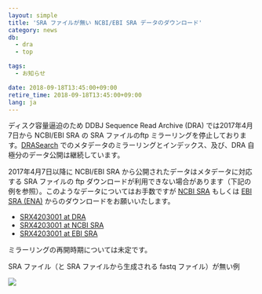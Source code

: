 ```yaml
---
layout: simple
title: 'SRA ファイルが無い NCBI/EBI SRA データのダウンロード'
category: news
db:
  - dra
  - top

tags:
  - お知らせ

date: 2018-09-18T13:45:00+09:00
retire_time: 2018-09-18T13:45:00+09:00
lang: ja
---
```


<p>ディスク容量逼迫のため DDBJ Sequence Read Archive (DRA) では2017年4月7日から NCBI/EBI SRA の SRA ファイルのftp ミラーリングを停止しております。<a href="http://ddbj.nig.ac.jp/DRASearch/">DRASearch</a> でのメタデータのミラーリングとインデックス、及び、DRA 自極分のデータ公開は継続しています。</p>

<p>2017年4月7日以降に NCBI/EBI SRA から公開されたデータはメタデータに対応する SRA ファイルの ftp ダウンロードが利用できない場合があります（下記の例を参照）。このようなデータについてはお手数ですが <a href="https://www.ncbi.nlm.nih.gov/sra">NCBI SRA</a> もしくは <a href="https://www.ebi.ac.uk/ena">EBI SRA (ENA)</a> からのダウンロードをお願いいたします。</p>

<ul>
    <li><a href="http://ddbj.nig.ac.jp//DRASearch/experiment?acc=SRX4203001">SRX4203001 at DRA</a></li>
    <li><a href="https://www.ncbi.nlm.nih.gov/sra/?term=SRX4203001">SRX4203001 at NCBI SRA</a></li>
    <li><a href="https://www.ebi.ac.uk/ena/data/view/SRX4203001">SRX4203001 at EBI SRA</a></li>
</ul>

<p>ミラーリングの再開時期については未定です。</p>

<p>SRA ファイル（と SRA ファイルから生成される fastq ファイル）が無い例</p>

<img src="{{ site.baseurl }}/assets/images/news/no-sra.jpg" class="w500">
